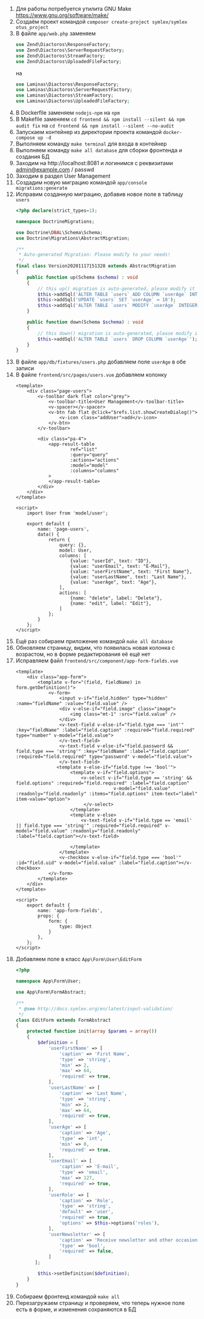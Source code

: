 ﻿1. Для работы потребуется утилита GNU Make https://www.gnu.org/software/make/
1. Создаём проект командой `composer create-project symlex/symlex otus_project`
1. В файле `app/web.php` заменяем
    ```php
    use Zend\Diactoros\ResponseFactory;
    use Zend\Diactoros\ServerRequestFactory;
    use Zend\Diactoros\StreamFactory;
    use Zend\Diactoros\UploadedFileFactory;
    ```
   на
    ```php
    use Laminas\Diactoros\ResponseFactory;
    use Laminas\Diactoros\ServerRequestFactory;
    use Laminas\Diactoros\StreamFactory;
    use Laminas\Diactoros\UploadedFileFactory;
    ```
1. В Dockerfile заменяем `nodejs-npm` на `npm`
1. В Makefile заменяем `cd frontend && npm install --silent && npm audit fix` на
   `cd frontend && npm install --silent --no-audit`
1. Запускаем контейнер из директории проекта командой `docker-compose up -d`
1. Выполняем команду `make terminal` для входа в контейнер
1. Выполняем команду `make all database` для сборки фронтенда и создания БД
1. Заходим на http://localhost:8081 и логинимся с реквизитами admin@example.com / passwd
1. Заходим в раздел User Management
1. Создадим новую миграцию командой `app/console migrations:generate`
1. Исправим созданную миграцию, добавив новое поле в таблицу `users`
    ```php
    <?php declare(strict_types=1);
   
    namespace DoctrineMigrations;
   
    use Doctrine\DBAL\Schema\Schema;
    use Doctrine\Migrations\AbstractMigration;
   
    /**
     * Auto-generated Migration: Please modify to your needs!
     */
    final class Version20201117151328 extends AbstractMigration
    {
        public function up(Schema $schema) : void
        {
            // this up() migration is auto-generated, please modify it to your needs
            $this->addSql('ALTER TABLE `users` ADD COLUMN `userAge` INTEGER');
            $this->addSql('UPDATE `users` SET `userAge` = 18');
            $this->addSql('ALTER TABLE `users` MODIFY `userAge` INTEGER NOT NULL');
        }
   
        public function down(Schema $schema) : void
        {
            // this down() migration is auto-generated, please modify it to your needs
            $this->addSql('ALTER TABLE `users` DROP COLUMN `userAge`');
        }
    }
    ```
1. В файле `app/db/fixtures/users.php` добавляем поле `userAge` в обе записи
1. В файле `frontend/src/pages/users.vue` добавляем колонку
    ```vue
    <template>
        <div class="page-users">
            <v-toolbar dark flat color="grey">
                <v-toolbar-title>User Management</v-toolbar-title>
                <v-spacer></v-spacer>
                <v-btn fab flat @click="$refs.list.showCreateDialog()">
                    <v-icon class="addUser">add</v-icon>
                </v-btn>
            </v-toolbar>
   
            <div class="pa-4">
                <app-result-table
                        ref="list"
                        :query="query"
                        :actions="actions"
                        :model="model"
                        :columns="columns"
                >
                </app-result-table>
            </div>
        </div>
    </template>
   
    <script>
        import User from 'model/user';
   
        export default {
            name: 'page-users',
            data() {
                return {
                    query: {},
                    model: User,
                    columns: [
                        {value: "userId", text: "ID"},
                        {value: "userEmail", text: "E-Mail"},
                        {value: "userFirstName", text: "First Name"},
                        {value: "userLastName", text: "Last Name"},
                        {value: "userAge", text: "Age"},
                    ],
                    actions: [
                        {name: "delete", label: "Delete"},
                        {name: "edit", label: "Edit"},
                    ]
                };
            }
        };
    </script>
    ```
1. Ещё раз собираем приложение командой `make all database`
1. Обновляем страницу, видим, что появилась новая колонка с возрастом, но в форме редактирования её ещё нет
1. Исправляем файл `frontend/src/component/app-form-fields.vue`
    ```vue
    <template>
        <div class="app-form">
            <template v-for="(field, fieldName) in form.getDefinition()">
                <v-form>
                    <input v-if="field.hidden" type="hidden" :name="fieldName" :value="field.value" />
                    <div v-else-if="field.image" class="image">
                        <img class="mt-1" :src="field.value" />
                    </div>
                    <v-text-field v-else-if="field.type === 'int'" :key="fieldName" :label="field.caption" :required="field.required" type="number" v-model="field.value">
                    </v-text-field>
                    <v-text-field v-else-if="field.password && field.type === 'string'" :key="fieldName" :label="field.caption" :required="field.required" type="password" v-model="field.value">
                    </v-text-field>
                   <template v-else-if="field.type !== 'bool'">
                        <template v-if="field.options">
                            <v-select v-if="field.type == 'string' && field.options" :required="field.required" :label="field.caption"
                                        v-model="field.value" :readonly="field.readonly" :items="field.options" item-text="label" item-value="option">
                             </v-select>
                        </template>
                        <template v-else>
                            <v-text-field v-if="field.type == 'email' || field.type === 'string'" :required="field.required" v-model="field.value" :readonly="field.readonly" :label="field.caption"></v-text-field>
   
                        </template>
                    </template>
                    <v-checkbox v-else-if="field.type === 'bool'" :id="field.uid" v-model="field.value" :label="field.caption"></v-checkbox>
                </v-form>
            </template>
        </div>
    </template>
   
    <script>
        export default {
            name: 'app-form-fields',
            props: {
                form: {
                    type: Object
                }
            },
        };
    </script>
    ```
1. Добавляем поле в класс `App\Form\User\EditForm`
    ```php
    <?php
   
    namespace App\Form\User;
   
    use App\Form\FormAbstract;
   
    /**
     * @see http://docs.symlex.org/en/latest/input-validation/
     */
    class EditForm extends FormAbstract
    {
        protected function init(array $params = array())
        {
            $definition = [
                'userFirstName' => [
                    'caption' => 'First Name',
                    'type' => 'string',
                    'min' => 2,
                    'max' => 64,
                    'required' => true,
                ],
                'userLastName' => [
                    'caption' => 'Last Name',
                    'type' => 'string',
                    'min' => 2,
                    'max' => 64,
                    'required' => true,
                ],
                'userAge' => [
                    'caption' => 'Age',
                    'type' => 'int',
                    'min' => 0,
                    'required' => true,
                ],
                'userEmail' => [
                    'caption' => 'E-mail',
                    'type' => 'email',
                    'max' => 127,
                    'required' => true,
                ],
                'userRole' => [
                    'caption' => 'Role',
                    'type' => 'string',
                    'default' => 'user',
                    'required' => true,
                    'options' => $this->options('roles'),
                ],
                'userNewsletter' => [
                    'caption' => 'Receive newsletter and other occasional updates',
                    'type' => 'bool',
                    'required' => false,
                ]
           ];
   
            $this->setDefinition($definition);
        }
    }
    ```
1. Собираем фронтенд командой `make all`
1. Перезагружаем страницу и проверяем, что теперь нужное поле есть в форме, и изменения сохраняются в БД
